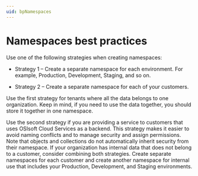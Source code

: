 ```yaml
---
uid: bpNamespaces
---
```


# Namespaces best practices

Use one of the following strategies when creating namespaces:

- Strategy 1 &ndash; Create a separate namespace for each environment. For example, Production, Development, Staging, and so on.

- Strategy 2 &ndash; Create a separate namespace for each of your customers.

Use the first strategy for tenants where all the data belongs to one organization. Keep in mind, if you need to use the data together, you should store it together in one namespace.

Use the second strategy if you are providing a service to customers that uses OSIsoft Cloud Services as a backend. This strategy makes it easier to avoid naming conflicts and to manage security and assign permissions. Note that objects and collections do not automatically inherit security from their namespace. If your organization has internal data that does not belong to a customer, consider combining both strategies. Create separate namespaces for each customer and create another namespace for internal use that includes your Production, Development, and Staging environments.
